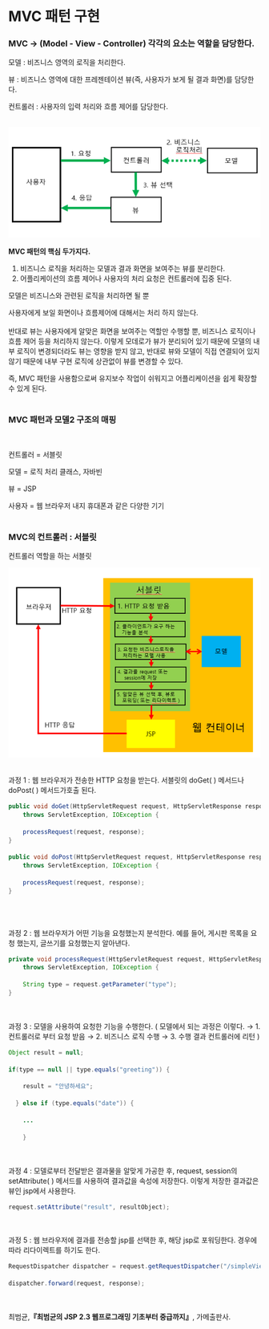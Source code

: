 # MVC 패턴 구현

### **MVC → (Model - View - Controller) 각각의 요소는 역할을 담당한다.**

모델 : 비즈니스 영역의 로직을 처리한다.

뷰 : 비즈니스 영역에 대한 프레젠테이션 뷰(즉, 사용자가 보게 될 결과 화면)를 담당한다.

컨트롤러 : 사용자의 입력 처리와 흐름 제어를 담당한다.
<br/><br/>

![이미지](/programming/img/서블릿7.PNG)

**MVC 패턴의 핵심 두가지다.**

1. 비즈니스 로직을 처리하는 모델과 결과 화면을 보여주는 뷰를 분리한다.
2. 어플리케이션의 흐름 제어나 사용자의 처리 요청은 컨트롤러에 집중 된다.

모델은 비즈니스와 관련된 로직을 처리하면 될 뿐 

사용자에게 보일 화면이나 흐름제어에 대해서는 처리 하지 않는다.
<br/><br/>
반대로 뷰는 사용자에게 알맞은 화면을 보여주는 역할만 수행할 뿐, 비즈니스 로직이나 흐름 제어 등을 처리하지 않는다. 이렇게 모데로가 뷰가 분리되어 있기 때문에 모델의 내부 로직이 변경되더라도 뷰는 영향을 받지 않고, 반대로 뷰와 모델이 직접 연결되어 있지 않기 때문에 내부 구현 로직에 상관없이 뷰를 변경할 수 있다. 

즉, MVC 패턴을 사용함으로써 유지보수 작업이 쉬워지고 어플리케이션을 쉽게 확장할 수 있게 된다.
<br/><br/>

### **MVC 패턴과 모델2 구조의 매핑**
<br/>

컨트롤러 = 서블릿

모델 = 로직 처리 클래스, 자바빈

뷰 = JSP

사용자 = 웹 브라우저 내지 휴대폰과 같은 다양한 기기
<br/><br/>

### **MVC의 컨트롤러 : 서블릿**

컨트롤러 역할을 하는 서블릿

![이미지](/programming/img/서블릿8.PNG)
<br/><br/>

과정 1 : 웹 브라우저가 전송한 HTTP 요청을 받는다. 서블릿의 doGet( ) 메서드나 doPost( ) 메서드가호출 된다.

```java
public void doGet(HttpServletRequest request, HttpServletResponse response)
	throws ServletException, IOException {

	processRequest(request, response);
}

public void doPost(HttpServletRequest request, HttpServletResponse response)
	throws ServletException, IOException {

	processRequest(request, response);
}
			
```
<br/><br/>
과정 2 : 웹 브라우저가 어떤 기능을 요청했는지 분석한다. 예를 들어, 게시판 목록을 요청 했는지, 글쓰기를 요청했는지 알아낸다.

```java
private void processRequest(HttpServletRequest request, HttpServletResponse response)
	throws ServletException, IOException {

	String type = request.getParameter("type");
}
```
<br/><br/>
과정 3 : 모델을 사용하여 요청한 기능을 수행한다. ( 모델에서 되는 과정은 이렇다. → 1. 컨트롤러로 부터 요청 받음 → 2. 비즈니스 로직 수행 → 3. 수행 결과 컨트롤러에 리턴 )

```java
Object result = null;

if(type == null || type.equals("greeting")) {
		
	result = "안녕하세요";
		 
  } else if (type.equals("date")) {
	
	... 
	
	}
```

 
<br/><br/>
과정 4 : 모델로부터 전달받은 결과물을 알맞게 가공한 후, request, session의 setAttribute( ) 메서드를 사용하여 결과값을 속성에 저장한다. 이렇게 저장한 결과값은 뷰인 jsp에서 사용한다.

```java
request.setAttribute("result", resultObject);
```
<br/><br/>
과정 5 : 웹 브라우저에 결과를 전송할 jsp를 선택한 후, 해당 jsp로 포워딩한다. 경우에 따라 리다이렉트를 하기도 한다.

```java
RequestDispatcher dispatcher = request.getRequestDispatcher("/simpleView.jsp");

dispatcher.forward(request, response);
```

<br/><br/>
최범균,**『**최범균의 JSP 2.3 웹프로그래밍 기초부터 중급까지**』**, 가메출판사.
